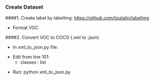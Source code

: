 ### Create Dataset 

####1. Create label by labelImg: https://github.com/tzutalin/labelImg 
- Format VOC 


####2. Convert VOC to COCO (.xml to .json)
- In xml_to_json.py file:
+ Edit from line 101:
    - classes : list 

- Run: python xml_to_json.py
  
    
    